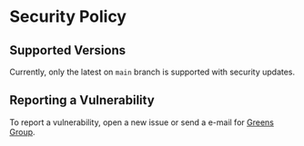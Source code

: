 # Security Policy

## Supported Versions

Currently, only the latest on `main` branch is supported with security updates.

## Reporting a Vulnerability

To report a vulnerability, open a new issue or send a e-mail for [Greens Group](mailto:greens.group.2015@gmail.com).
